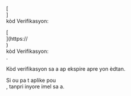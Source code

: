 [<br host>] <br action> kòd Verifikasyon: <br code>

[<br host>](https://<br host>) <br action> kòd Verifikasyon: <br code>.

Kòd verifikasyon sa a ap ekspire apre yon èdtan.

Si ou pa t aplike pou <br action>, tanpri inyore imel sa a.